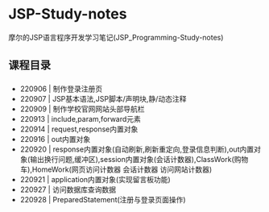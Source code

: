 # JSP-Study-notes
摩尔的JSP语言程序开发学习笔记(JSP_Programming-Study-notes)

## 课程目录
###
* 220906 | 制作登录注册页
* 220907 | JSP基本语法,JSP脚本/声明块,静/动态注释
* 220909 | 制作学校官网网站头部导航栏
* 220913 | include,param,forward元素
* 220914 | request,response内置对象
* 220916 | out内置对象
* 220920 | response内置对象(自动刷新,刷新重定向,登录信息判断),out内置对象(输出换行问题,缓冲区),session内置对象(会话计数器),ClassWork(购物车),HomeWork(网页访问计数器 会话计数器 访问网站计数器)
* 220921 | application内置对象(实现留言板功能)
* 220927 | 访问数据库查询数据
* 220928 | PreparedStatement(注册与登录页面操作)
